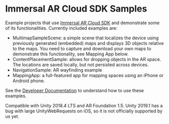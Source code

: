 # Immersal AR Cloud SDK Samples
Example projects that use [Immersal AR Cloud SDK](https://immersal.com/developers/ "Register and download SDK") and demonstrate some of its functionalities. Currently included examples are:

* MultimapSampleScene: a simple scene that localizes the device using previously generated (embedded) maps and displays 3D objects relative to the maps. You need to capture and download your own maps to demonstrate this functionality, see Mapping App below.
* ContentPlacementSample: allows for dropping objects in the AR space. The locations are saved locally, but not persisted across devices.
* NavigationSample: AR wayfinding example
* MappingApp: a full-featured app for mapping spaces using an iPhone or Android phone.

See the [Developer Documentation](https://immersal.com/developers/docs/ "SDK Documentation") to understand how to use these examples.

Compatible with Unity 2018.4 LTS and AR Foundation 1.5. Unity 2019.1 has a bug with large UnityWebRequests on iOS, so it is not officially supported by us yet.
